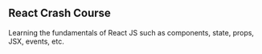 ## React Crash Course

Learning the fundamentals of React JS such as components, state, props, JSX, events, etc. 
